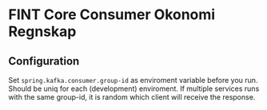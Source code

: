 # FINT Core Consumer Okonomi Regnskap

## Configuration

Set `spring.kafka.consumer.group-id` as enviroment variable before you run. Should be uniq for each (development) enviroment. If multiple services runs with the same group-id, it is random which client will receive the response.
